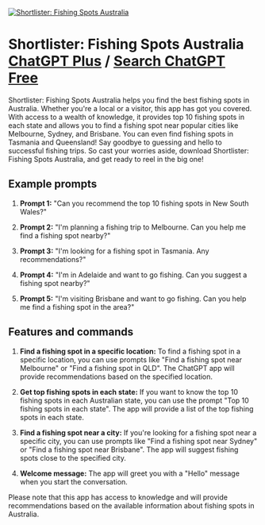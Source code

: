 
[![Shortlister: Fishing Spots Australia](https://files.oaiusercontent.com/file-vOJGND9p7GjQwwDmfHR9sFrk?se=2123-10-18T05%3A48%3A08Z&sp=r&sv=2021-08-06&sr=b&rscc=max-age%3D31536000%2C%20immutable&rscd=attachment%3B%20filename%3DShortlister2.png&sig=DyMbJG60GEKH2A5ToCne7HrSalIOKdQWnYMQ%2B7ahmDQ%3D)](https://chat.openai.com/g/g-T7B6GLtvD-shortlister-fishing-spots-australia)

# Shortlister: Fishing Spots Australia [ChatGPT Plus](https://chat.openai.com/g/g-T7B6GLtvD-shortlister-fishing-spots-australia) / [Search ChatGPT Free](https://gptcall.net/index.html#/?search=Shortlister%3A%20Fishing%20Spots%20Australia)

Shortlister: Fishing Spots Australia helps you find the best fishing spots in Australia. Whether you're a local or a visitor, this app has got you covered. With access to a wealth of knowledge, it provides top 10 fishing spots in each state and allows you to find a fishing spot near popular cities like Melbourne, Sydney, and Brisbane. You can even find fishing spots in Tasmania and Queensland! Say goodbye to guessing and hello to successful fishing trips. So cast your worries aside, download Shortlister: Fishing Spots Australia, and get ready to reel in the big one!

## Example prompts

1. **Prompt 1:** "Can you recommend the top 10 fishing spots in New South Wales?"

2. **Prompt 2:** "I'm planning a fishing trip to Melbourne. Can you help me find a fishing spot nearby?"

3. **Prompt 3:** "I'm looking for a fishing spot in Tasmania. Any recommendations?"

4. **Prompt 4:** "I'm in Adelaide and want to go fishing. Can you suggest a fishing spot nearby?"

5. **Prompt 5:** "I'm visiting Brisbane and want to go fishing. Can you help me find a fishing spot in the area?"

## Features and commands

1. **Find a fishing spot in a specific location:** To find a fishing spot in a specific location, you can use prompts like "Find a fishing spot near Melbourne" or "Find a fishing spot in QLD". The ChatGPT app will provide recommendations based on the specified location.

2. **Get top fishing spots in each state:** If you want to know the top 10 fishing spots in each Australian state, you can use the prompt "Top 10 fishing spots in each state". The app will provide a list of the top fishing spots in each state.

3. **Find a fishing spot near a city:** If you're looking for a fishing spot near a specific city, you can use prompts like "Find a fishing spot near Sydney" or "Find a fishing spot near Brisbane". The app will suggest fishing spots close to the specified city.

4. **Welcome message:** The app will greet you with a "Hello" message when you start the conversation.

Please note that this app has access to knowledge and will provide recommendations based on the available information about fishing spots in Australia.


